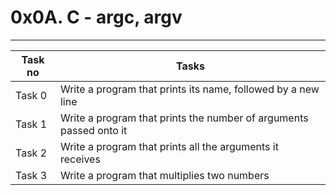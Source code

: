 # 0x0A. C - argc, argv
---
|Task no |Tasks	|
|--------|------|
|Task 0  |Write a program that prints its name, followed by a new line|
|Task 1  |Write a program that prints the number of arguments passed onto it|
|Task 2  |Write a program that prints all the arguments it receives|
|Task 3  |Write a program that multiplies two numbers|
